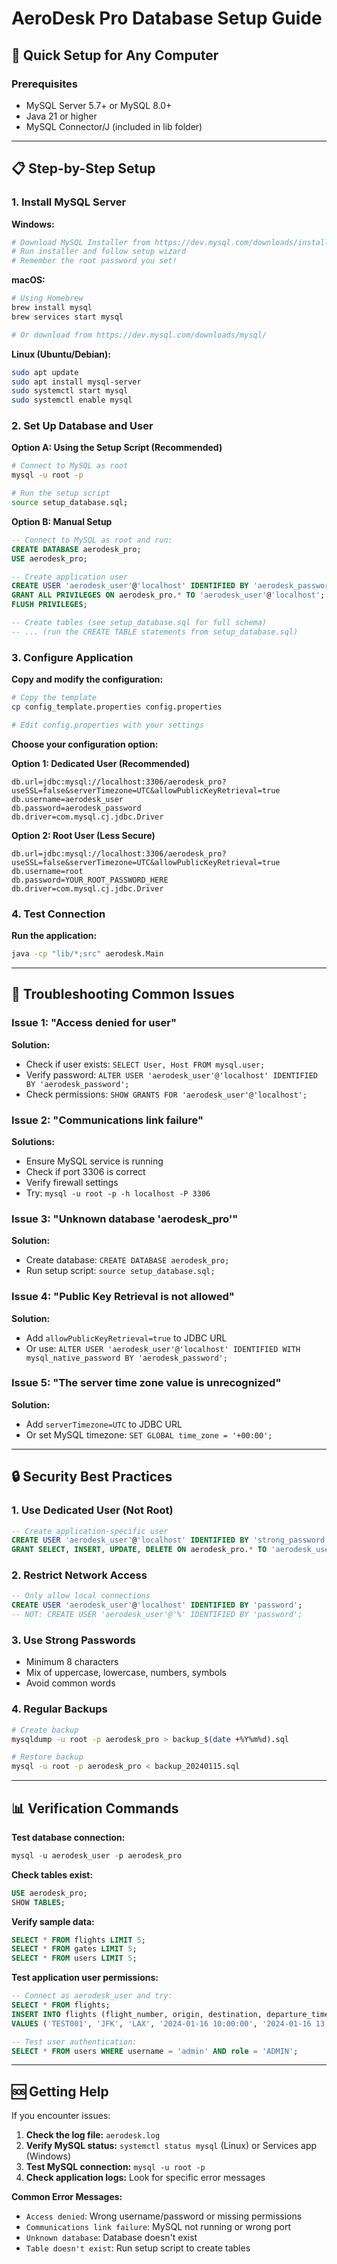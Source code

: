 # AeroDesk Pro Database Setup Guide

## 🚀 Quick Setup for Any Computer

### Prerequisites
- MySQL Server 5.7+ or MySQL 8.0+
- Java 21 or higher
- MySQL Connector/J (included in lib folder)

---

## 📋 Step-by-Step Setup

### 1. Install MySQL Server

**Windows:**
```bash
# Download MySQL Installer from https://dev.mysql.com/downloads/installer/
# Run installer and follow setup wizard
# Remember the root password you set!
```

**macOS:**
```bash
# Using Homebrew
brew install mysql
brew services start mysql

# Or download from https://dev.mysql.com/downloads/mysql/
```

**Linux (Ubuntu/Debian):**
```bash
sudo apt update
sudo apt install mysql-server
sudo systemctl start mysql
sudo systemctl enable mysql
```

### 2. Set Up Database and User

**Option A: Using the Setup Script (Recommended)**
```bash
# Connect to MySQL as root
mysql -u root -p

# Run the setup script
source setup_database.sql;
```

**Option B: Manual Setup**
```sql
-- Connect to MySQL as root and run:
CREATE DATABASE aerodesk_pro;
USE aerodesk_pro;

-- Create application user
CREATE USER 'aerodesk_user'@'localhost' IDENTIFIED BY 'aerodesk_password';
GRANT ALL PRIVILEGES ON aerodesk_pro.* TO 'aerodesk_user'@'localhost';
FLUSH PRIVILEGES;

-- Create tables (see setup_database.sql for full schema)
-- ... (run the CREATE TABLE statements from setup_database.sql)
```

### 3. Configure Application

**Copy and modify the configuration:**
```bash
# Copy the template
cp config_template.properties config.properties

# Edit config.properties with your settings
```

**Choose your configuration option:**

**Option 1: Dedicated User (Recommended)**
```properties
db.url=jdbc:mysql://localhost:3306/aerodesk_pro?useSSL=false&serverTimezone=UTC&allowPublicKeyRetrieval=true
db.username=aerodesk_user
db.password=aerodesk_password
db.driver=com.mysql.cj.jdbc.Driver
```

**Option 2: Root User (Less Secure)**
```properties
db.url=jdbc:mysql://localhost:3306/aerodesk_pro?useSSL=false&serverTimezone=UTC&allowPublicKeyRetrieval=true
db.username=root
db.password=YOUR_ROOT_PASSWORD_HERE
db.driver=com.mysql.cj.jdbc.Driver
```

### 4. Test Connection

**Run the application:**
```bash
java -cp "lib/*;src" aerodesk.Main
```

---

## 🔧 Troubleshooting Common Issues

### Issue 1: "Access denied for user"
**Solution:**
- Check if user exists: `SELECT User, Host FROM mysql.user;`
- Verify password: `ALTER USER 'aerodesk_user'@'localhost' IDENTIFIED BY 'aerodesk_password';`
- Check permissions: `SHOW GRANTS FOR 'aerodesk_user'@'localhost';`

### Issue 2: "Communications link failure"
**Solutions:**
- Ensure MySQL service is running
- Check if port 3306 is correct
- Verify firewall settings
- Try: `mysql -u root -p -h localhost -P 3306`

### Issue 3: "Unknown database 'aerodesk_pro'"
**Solution:**
- Create database: `CREATE DATABASE aerodesk_pro;`
- Run setup script: `source setup_database.sql;`

### Issue 4: "Public Key Retrieval is not allowed"
**Solution:**
- Add `allowPublicKeyRetrieval=true` to JDBC URL
- Or use: `ALTER USER 'aerodesk_user'@'localhost' IDENTIFIED WITH mysql_native_password BY 'aerodesk_password';`

### Issue 5: "The server time zone value is unrecognized"
**Solution:**
- Add `serverTimezone=UTC` to JDBC URL
- Or set MySQL timezone: `SET GLOBAL time_zone = '+00:00';`

---

## 🔒 Security Best Practices

### 1. Use Dedicated User (Not Root)
```sql
-- Create application-specific user
CREATE USER 'aerodesk_user'@'localhost' IDENTIFIED BY 'strong_password';
GRANT SELECT, INSERT, UPDATE, DELETE ON aerodesk_pro.* TO 'aerodesk_user'@'localhost';
```

### 2. Restrict Network Access
```sql
-- Only allow local connections
CREATE USER 'aerodesk_user'@'localhost' IDENTIFIED BY 'password';
-- NOT: CREATE USER 'aerodesk_user'@'%' IDENTIFIED BY 'password';
```

### 3. Use Strong Passwords
- Minimum 8 characters
- Mix of uppercase, lowercase, numbers, symbols
- Avoid common words

### 4. Regular Backups
```bash
# Create backup
mysqldump -u root -p aerodesk_pro > backup_$(date +%Y%m%d).sql

# Restore backup
mysql -u root -p aerodesk_pro < backup_20240115.sql
```

---

## 📊 Verification Commands

**Test database connection:**
```sql
mysql -u aerodesk_user -p aerodesk_pro
```

**Check tables exist:**
```sql
USE aerodesk_pro;
SHOW TABLES;
```

**Verify sample data:**
```sql
SELECT * FROM flights LIMIT 5;
SELECT * FROM gates LIMIT 5;
SELECT * FROM users LIMIT 5;
```

**Test application user permissions:**
```sql
-- Connect as aerodesk_user and try:
SELECT * FROM flights;
INSERT INTO flights (flight_number, origin, destination, departure_time, arrival_time) 
VALUES ('TEST001', 'JFK', 'LAX', '2024-01-16 10:00:00', '2024-01-16 13:30:00');

-- Test user authentication:
SELECT * FROM users WHERE username = 'admin' AND role = 'ADMIN';
```

---

## 🆘 Getting Help

If you encounter issues:

1. **Check the log file:** `aerodesk.log`
2. **Verify MySQL status:** `systemctl status mysql` (Linux) or Services app (Windows)
3. **Test MySQL connection:** `mysql -u root -p`
4. **Check application logs:** Look for specific error messages

**Common Error Messages:**
- `Access denied`: Wrong username/password or missing permissions
- `Communications link failure`: MySQL not running or wrong port
- `Unknown database`: Database doesn't exist
- `Table doesn't exist`: Run setup script to create tables 